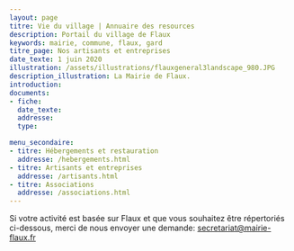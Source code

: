 ```yaml
---
layout: page
titre: Vie du village | Annuaire des resources
description: Portail du village de Flaux
keywords: mairie, commune, flaux, gard
titre_page: Nos artisants et entreprises
date_texte: 1 juin 2020
illustration: /assets/illustrations/flauxgeneral3landscape_980.JPG
description_illustration: La Mairie de Flaux.
introduction:
documents:
- fiche: 
  date_texte:
  addresse: 
  type: 

menu_secondaire:
- titre: Hébergements et restauration
  addresse: /hebergements.html
- titre: Artisants et entreprises
  addresse: /artisants.html
- titre: Associations
  addresse: /associations.html
---
```

Si votre activité est basée sur Flaux et que vous souhaitez être répertoriés ci-dessous, merci de nous envoyer une demande: secretariat@mairie-flaux.fr

